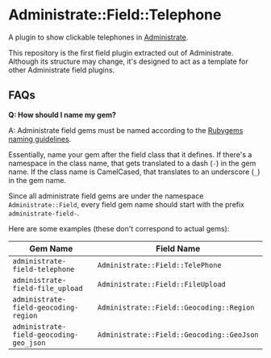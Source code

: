 # Administrate::Field::Telephone

A plugin to show clickable telephones in [Administrate].

This repository is the first field plugin extracted out of Administrate.
Although its structure may change,
it's designed to act as a template for other Administrate field plugins.

## FAQs

**Q: How should I name my gem?**

A: Administrate field gems must be named according to the [Rubygems naming guidelines].

Essentially, name your gem after the field class that it defines.
If there's a namespace in the class name, that gets translated to a dash (`-`) in the gem name.
If the class name is CamelCased, that translates to an underscore (`_`) in the gem name.

Since all administrate field gems are under the namespace `Administrate::Field`,
every field gem name should start with the prefix `administrate-field-`.

Here are some examples (these don't correspond to actual gems):

| Gem Name | Field Name |
|----------------------------|------------------------------|
| `administrate-field-telephone` | `Administrate::Field::TelePhone` |
| `administrate-field-file_upload` | `Administrate::Field::FileUpload` |
| `administrate-field-geocoding-region` | `Administrate::Field::Geocoding::Region` |
| `administrate-field-geocoding-geo_json` | `Administrate::Field::Geocoding::GeoJson` |

[Rubygems naming guidelines]: http://guides.rubygems.org/name-your-gem/

[Administrate]: https://github.com/thoughtbot/administrate
